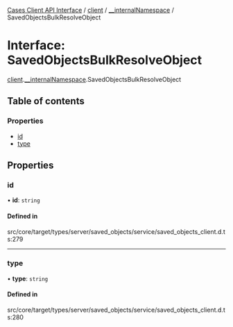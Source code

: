 [Cases Client API Interface](../README.md) / [client](../modules/client.md) / [\_\_internalNamespace](../modules/client.__internalNamespace.md) / SavedObjectsBulkResolveObject

# Interface: SavedObjectsBulkResolveObject

[client](../modules/client.md).[__internalNamespace](../modules/client.__internalNamespace.md).SavedObjectsBulkResolveObject

## Table of contents

### Properties

- [id](client.__internalNamespace.SavedObjectsBulkResolveObject.md#id)
- [type](client.__internalNamespace.SavedObjectsBulkResolveObject.md#type)

## Properties

### id

• **id**: `string`

#### Defined in

src/core/target/types/server/saved_objects/service/saved_objects_client.d.ts:279

___

### type

• **type**: `string`

#### Defined in

src/core/target/types/server/saved_objects/service/saved_objects_client.d.ts:280
